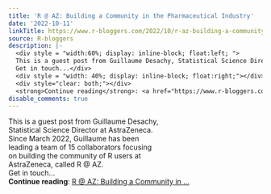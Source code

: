 ```yaml
---
title: 'R @ AZ: Building a Community in the Pharmaceutical Industry'
date: '2022-10-11'
linkTitle: https://www.r-bloggers.com/2022/10/r-az-building-a-community-in-the-pharmaceutical-industry/
source: R-bloggers
description: |-
  <div style = "width:60%; display: inline-block; float:left; ">
  This is a guest post from Guillaume Desachy, Statistical Science Director at AstraZeneca. Since March 2022, Guillaume has been leading a team of 15 collaborators focusing on building the community of R users at AstraZeneca, called R @ AZ.<br />
  Get in touch...</div>
  <div style = "width: 40%; display: inline-block; float:right;"></div>
  <div style="clear: both;"></div>
  <strong>Continue reading</strong>: <a href="https://www.r-bloggers.com/2022/10/r-az-building-a-community-in-the-pharmaceutical-industry/">R @ AZ: Building a Community in ...
disable_comments: true
---
```

<div style = "width:60%; display: inline-block; float:left; ">
This is a guest post from Guillaume Desachy, Statistical Science Director at AstraZeneca. Since March 2022, Guillaume has been leading a team of 15 collaborators focusing on building the community of R users at AstraZeneca, called R @ AZ.<br />
Get in touch...</div>
<div style = "width: 40%; display: inline-block; float:right;"></div>
<div style="clear: both;"></div>
<strong>Continue reading</strong>: <a href="https://www.r-bloggers.com/2022/10/r-az-building-a-community-in-the-pharmaceutical-industry/">R @ AZ: Building a Community in ...